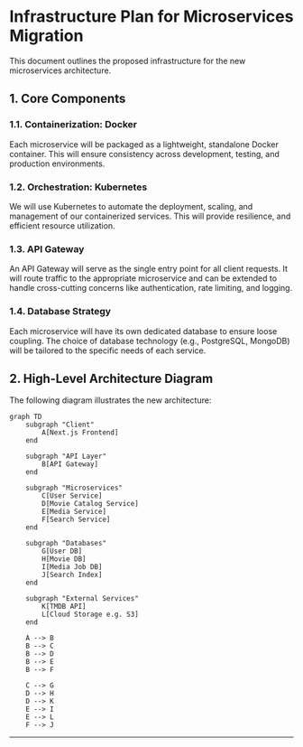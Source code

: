 # Infrastructure Plan for Microservices Migration

This document outlines the proposed infrastructure for the new microservices architecture.

## 1. Core Components

### 1.1. Containerization: Docker

Each microservice will be packaged as a lightweight, standalone Docker container. This will ensure consistency across development, testing, and production environments.

### 1.2. Orchestration: Kubernetes

We will use Kubernetes to automate the deployment, scaling, and management of our containerized services. This will provide resilience, and efficient resource utilization.

### 1.3. API Gateway

An API Gateway will serve as the single entry point for all client requests. It will route traffic to the appropriate microservice and can be extended to handle cross-cutting concerns like authentication, rate limiting, and logging.

### 1.4. Database Strategy

Each microservice will have its own dedicated database to ensure loose coupling. The choice of database technology (e.g., PostgreSQL, MongoDB) will be tailored to the specific needs of each service.

## 2. High-Level Architecture Diagram

The following diagram illustrates the new architecture:

```mermaid
graph TD
    subgraph "Client"
        A[Next.js Frontend]
    end

    subgraph "API Layer"
        B[API Gateway]
    end

    subgraph "Microservices"
        C[User Service]
        D[Movie Catalog Service]
        E[Media Service]
        F[Search Service]
    end

    subgraph "Databases"
        G[User DB]
        H[Movie DB]
        I[Media Job DB]
        J[Search Index]
    end

    subgraph "External Services"
        K[TMDB API]
        L[Cloud Storage e.g. S3]
    end

    A --> B
    B --> C
    B --> D
    B --> E
    B --> F

    C --> G
    D --> H
    D --> K
    E --> I
    E --> L
    F --> J
```

---
